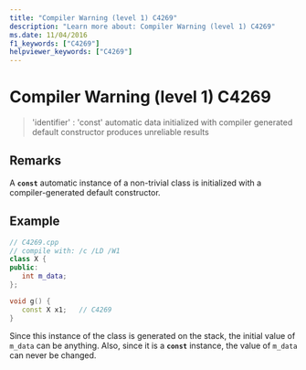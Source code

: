 ```yaml
---
title: "Compiler Warning (level 1) C4269"
description: "Learn more about: Compiler Warning (level 1) C4269"
ms.date: 11/04/2016
f1_keywords: ["C4269"]
helpviewer_keywords: ["C4269"]
---
```

# Compiler Warning (level 1) C4269

> 'identifier' : 'const' automatic data initialized with compiler generated default constructor produces unreliable results

## Remarks

A **`const`** automatic instance of a non-trivial class is initialized with a compiler-generated default constructor.

## Example

```cpp
// C4269.cpp
// compile with: /c /LD /W1
class X {
public:
   int m_data;
};

void g() {
   const X x1;   // C4269
}
```

Since this instance of the class is generated on the stack, the initial value of `m_data` can be anything. Also, since it is a **`const`** instance, the value of `m_data` can never be changed.
